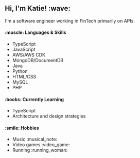 <h2>Hi, I'm Katie! :wave:</h2>

<p>I'm a software engineer working in FinTech primarily on APIs.</p>

<h4>:muscle: Languages & Skills</h4>
<ul>
  <li>TypeScript</li>
  <li>JavaScript</li>
  <li>AWS/AWS CDK</li>
  <li>MongoDB/DocumentDB</li>
  <li>Java</li>
  <li>Python</li>
  <li>HTML/CSS</li>
  <li>MySQL</li>
  <li>PHP</li>
 </ul>

<h4>:books:	Currently Learning</h4>
<ul>
  <li>TypeScript</li>
  <li>Architecture and design strategies</li>
</ul>
 
 <h4>:smile:	Hobbies</h4>
 <ul>
  <li>Music :musical_note:</li>
  <li>Video games :video_game:</li>
  <li>Running :running_woman:</li>
 </ul>
